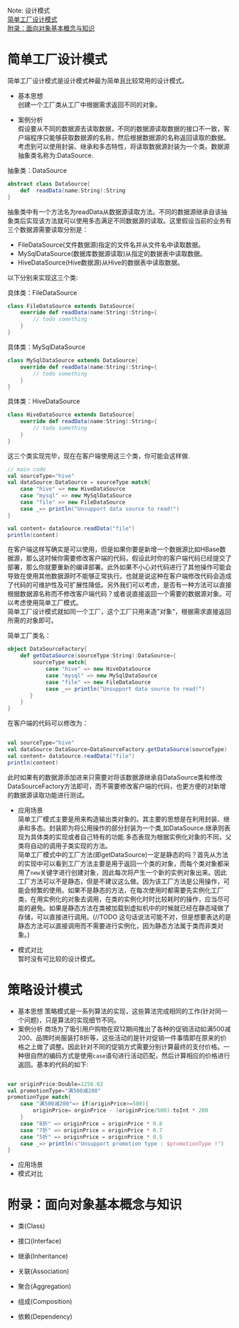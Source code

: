 
Note: 设计模式  
[简单工厂设计模式](#简单工厂设计模式)  
[附录：面向对象基本概念与知识](#附录面向对象基本概念与知识)  

# 简单工厂设计模式

简单工厂设计模式是设计模式种最为简单且比较常用的设计模式。  

* 基本思想  
  创建一个工厂类从工厂中根据需求返回不同的对象。

* 案例分析  
  假设要从不同的数据源去读取数据，不同的数据源读取数据的接口不一致，客户端程序只能够获取数据源的名称，然后根据数据源的名称返回读取的数据。考虑到可以使用封装、继承和多态特性，将读取数据源封装为一个类。数据源抽象类名称为:DataSource.  

抽象类：DataSource  

```scala
abstract class DataSource{
    def  readData(name:String):String
}
```

抽象类中有一个方法名为readData从数据源读取方法。不同的数据源继承自该抽象类后实现该方法就可以使用多态满足不同数据源的读取。这里假设当前的业务有三个数据源需要读取分别是：

- FileDataSource(文件数据源)指定的文件名并从文件名中读取数据。
- MySqlDataSource(数据库数据源读取)从指定的数据表中读取数据。
- HiveDataSource(Hive数据源)从Hive的数据表中读取数据。

以下分别来实现这三个类:  

具体类：FileDataSource

```scala
class FileDataSource extends DataSource{
    override def readData(name:String):String={
        // todo something
    }
}
```

具体类：MySqlDataSource

```scala
class MySqlDataSource extends DataSource{
    override def readData(name:String):String={
        // todo something
    }
}
```

具体类：HiveDataSource

```scala
class HiveDataSource extends DataSource{
    override def readData(name:String):String={
        // todo something
    }
}
```

这三个类实现完毕，现在在客户端使用这三个类，你可能会这样做.  

```scala
// main code
val sourceType="hive"
val dataSource:DataSource = sourceType match{
    case "hive" => new HiveDataSource
    case "mysql" => new MySqlDataSource
    case "file" => new FileDataSource
    case _=> println("Unsupport data source to read!")
}

val content= dataSource.readData("file")
println(content)

```

在客户端这样写确实是可以使用，但是如果你要是新增一个数据源比如HBase数据源，那么这时候你需要修改客户端的代码，假设此时你的客户端代码已经提交了部署，那么你就要重新的编译部署。此外如果不小心对代码进行了其他操作可能会导致在使用其他数据源时不能够正常执行。也就是说这种在客户端修改代码会造成了代码的可维护性及可扩展性降低。另外我们可以考虑，是否有一种方法可以直接根据数据源名称而不修改客户端代码？或者说直接返回一个需要的数据源对象。可以考虑使用简单工厂模式。  
简单工厂设计模式就如同一个工厂，这个工厂只用来造"对象"，根据需求直接返回所需的对象即可。  

简单工厂类名：

```scala
object DataSourceFactory{
    def getDataSource(sourceType:String):DataSource={
        sourceType match{
            case "hive" => new HiveDataSource
            case "mysql" => new MySqlDataSource
            case "file" => new FileDataSource
            case _=> println("Unsupport data source to read!")
       }
    }
}
```

在客户端的代码可以修改为：  

```scala

val sourceType="hive"
val dataSource:DataSource=DataSourceFactory.getDataSource(sourceType)
val content= dataSource.readData("file")
println(content)

```

此时如果有的数据源添加进来只需要对将该数据源继承自DataSource类和修改DataSourceFactory方法即可，而不需要修改客户端的代码，也更方便的对新增的数据源读取功能进行测试。

* 应用场景  
  简单工厂模式主要是用来构造输出类对象的。其主要的思想是在利用封装、继承和多态。封装即为将公用操作的部分封装为一个类,如DataSource.继承则表现为具体类的实现或者自己特有的功能.多态表现为根据实例化对象的不同，父类将自动的调用子类实现的方法。  
  简单工厂模式中的工厂方法(即getDataSource)一定是静态的吗？首先从方法的实现中可以看到工厂方法主要是用于返回一个类的对象，而每个类对象都采用了`new`关键字进行创建对象，因此每次将产生一个新的实例对象出来。因此工厂方法可以不是静态，但是不建议这么做。因为该工厂方法是公用操作，可能会频繁的使用。如果不是静态的方法，在每次使用时都需要先实例化工厂类，在用实例化的对象去调用，在类的实例化时时比较耗时的操作，应当尽可能的避免。如果是静态方法在类被加载到虚拟机中的时候就已经在静态域做了存储，可以直接进行调用。(//TODO  这句话说法可能不对，但是想要表达的是静态方法可以直接调用而不需要进行实例化，因为静态方法属于类而非类对象。)  

* 模式对比  
  暂时没有可比较的设计模式。

# 策略设计模式

* 基本思想
  策略模式是一系列算法的实现，这些算法完成相同的工作(针对同一个问题)，只是算法的实现细节不同。
* 案例分析
  商场为了吸引用户购物在双12期间推出了各种的促销活动如满500减200、品牌时尚服装打8折等，这些活动的是针对促销一件事情即在原来的价格之上做了调整。因此针对不同的促销方式需要分别计算最终的支付价格。一种很自然的编码方式是使用`case`语句进行活动匹配，然后计算相应的价格进行返回。基本的代码的如下:  

```scala

var originPrice:Double=1256.02
val promotionType="满500减200"
promotionType match{
    case "满500减200"=> if(originPrice>=500){
        originPrice= orginPrice - (originPrice/500).toInt * 200
    }
    case "8折" => originPrice = originPrice * 0.8
    case "7折" => originPrice = originPrice * 0.7
    case "5折" => originPrice = originPrice * 0.5
    case _=> println(s"Unsupport promotion type : $promotionType !")
}
```

* 应用场景
* 模式对比

# 附录：面向对象基本概念与知识

* 类(Class)
  
* 接口(Interface)
* 继承(Inheritance)
* 关联(Association)
* 聚合(Aggregation)
* 组成(Composition)
* 依赖(Dependency)